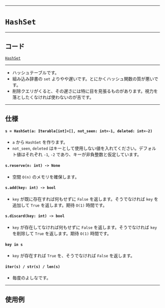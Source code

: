 _____

# `HashSet`

_____

## コード

[`HashSet`](https://github.com/titan-23/Library_py/blob/main/DataStructures/Set/HashSet.py)
<!-- code=https://github.com/titan-23/Library_py/blob/main/DataStructures\Set\HashSet.py -->

_____

- ハッシュテーブルです。
- 組み込み辞書の `set` よりやや遅いです。とにかくハッシュ関数の質が悪いです。
- 削除クエリがくると、その遅さには特に目を見張るものがあります。視力を落としたくなければ使わないのが吉です。

_____

## 仕様

#### `s = HashSet(a: Iterable[int]=[], not_seen: int=-1, deleted: int=-2)`
- `a` から `HashSet` を作ります。
- `not_seen`, `deleted` はキーとして使用しない値を入れてください。デフォルト値はそれぞれ `-1`, `-2` であり、キーが非負整数と仮定しています。

#### `s.reserve(n: int) -> None`
- 空間 `O(n)` のメモリを確保します。

#### `s.add(key: int) -> bool`
- `key` が既に存在すれば何もせずに `False` を返します。そうでなければ `key` を追加して `True` を返します。期待 `O(1)` 時間です。

#### `s.discard(key: int) -> bool`
- `key` が存在してなければ何もせずに `False` を返します。そうでなければ `key` を削除して `True` を返します。期待 `O(1)` 時間です。

#### `key in s`
- `key` が存在すれば `True` を、そうでなければ `False` を返します。

#### `iter(s) / str(s) / len(s)`
- 毎度のよしなです。

_____

## 使用例

```python
```

